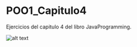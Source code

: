 # POO1_Capitulo4

Ejercicios del capitulo 4 del libro JavaProgramming.

![alt text](https://user-images.githubusercontent.com/61020509/106859778-23140780-6689-11eb-8f8d-4e9aac55f6eb.PNG)
